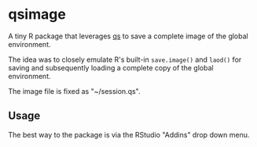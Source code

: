 # qsimage

A tiny R package that leverages [qs](https://github.com/traversc/qs) to
save a complete image of the global environment.

The idea was to closely emulate R's built-in `save.image()` and `laod()` for 
saving and subsequently loading a complete copy of the global environment.

The image file is fixed as "~/session.qs".

## Usage

The best way to the package is via the RStudio "Addins" drop down menu.
